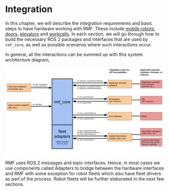 <!-- # Requirements -->

<!-- robot, door, lift, workcell, etc. integration with RMF

    I have a door door
    I have an elevator / I have a lift arrow_up_down
    I have a workcell robot mechanical_arm
    I have a loose mobile robot and would like to use FreeFleet (F5)
        robot runs ROS 1
        robot runs ROS 2
        robot runs something that I wrote
        robot runs something somebody else wrote and I can't change
    I have some mobile robots with their own fleet manager(s)
        it has a REST API or some other formal API (XMLRPC)
        it has some other communication mechanism (SQL database, etc.) -->

# Integration

In this chapter, we will describe the integration requirements and basic steps to have hardware working with RMF. These include [mobile robots](#mobile-robots), [doors](#doors), [elevators](#elevators) and [workcells](#workcells). In each section, we will go through how to build the necessary ROS 2 packages and interfaces that are used by `rmf_core`, as well as possible scenarios where such interactions occur.

In general, all the interactions can be summed up with this system architecture diagram,

<img src="https://raw.githubusercontent.com/osrf/rmf_core/master/docs/rmf_core_integration_diagram.png">

RMF uses ROS 2 messages and topic interfaces. Hence, in most cases we use components called Adapters to bridge between the hardware interfaces and RMF with some exception for robot fleets which also have fleet drivers as part of the process. Robot fleets will be further elaborated in the next few sections.
